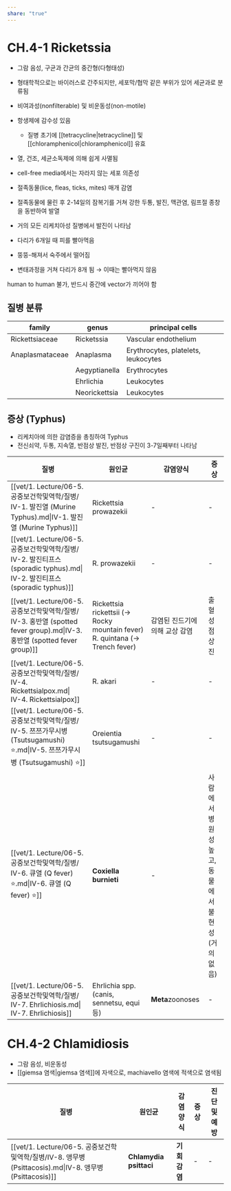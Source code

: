 ```yaml
---
share: "true"
---
```


# CH.4-1 Ricketssia 

- 그람 음성, 구균과 간균의 중간형(다형태성)
- 형태학적으로는 바이러스로 간주되지만, 세포막/협막 같은 부위가 있어 세균과로 분류됨
- 비여과성(nonfilterable) 및 비운동성(non-motile)
- 항생제에 감수성 있음
	- 질병 초기에 [[tetracycline|tetracycline]] 및 [[chloramphenicol|chloramphenicol]] 유효
- 열, 건조, 세균소독제에 의해 쉽게 사멸됨
- cell-free media에서는 자라지 않는 세포 의존성
- 절족동물(lice, fleas, ticks, mites) 매개 감염
- 절족동물에 물린 후 2-14일의 잠복기를 거쳐 강한 두통, 발진, 맥관염, 림프절 종창을 동반하여 발열
- 거의 모든 리케치아성 질병에서 발진이 나타남

- 다리가 6개일 때 피를 빨아먹음
- 뚱뚱-해져서 숙주에서 떨어짐
- 변태과정을 거쳐 다리가 8개 됨 → 이때는 빨아먹지 않음

human to human 불가, 반드시 중간에 vector가 끼어야 함

## 질병 분류

| family          | genus         | principal cells                     |
| --------------- | ------------- | ----------------------------------- |
| Rickettsiaceae  | Ricketssia    | Vascular endothelium                |
| Anaplasmataceae | Anaplasma     | Erythrocytes, platelets, leukocytes |
|                 | Aegyptianella | Erythrocytes                        |
|                 | Ehrlichia     | Leukocytes                          |
|                 | Neorickettsia | Leukocytes                          |

## 증상 (Typhus)

- 리케치아에 의한 감염증을 총칭하여 Typhus
- 전신쇠약, 두통, 지속열, 반점상 발진, 반점상 구진이 3-7일째부터 나타남


| 질병                                                                                                     | 원인균                                                                            | 감염양식              | 증상                               |
| ------------------------------------------------------------------------------------------------------ | ------------------------------------------------------------------------------ | ----------------- | -------------------------------- |
| [[vet/1. Lecture/06-5. 공중보건학및역학/질병/Ⅳ-1. 발진열 (Murine Typhus).md\|Ⅳ-1. 발진열 (Murine Typhus)]]             | Rickettsia prowazekii                                                          | \-                | \-                               |
| [[vet/1. Lecture/06-5. 공중보건학및역학/질병/Ⅳ-2. 발진티프스 (sporadic typhus).md\|Ⅳ-2. 발진티프스 (sporadic typhus)]]     | R. prowazekii                                                                  | \-                | \-                               |
| [[vet/1. Lecture/06-5. 공중보건학및역학/질병/Ⅳ-3. 홍반열 (spotted fever group).md\|Ⅳ-3. 홍반열 (spotted fever group)]] | Rickettsia rickettsii (→ Rocky mountain fever)<br>R. quintana (→ Trench fever) | 감염된 진드기에 의해 교상 감염 | 출혈성 점상진                          |
| [[vet/1. Lecture/06-5. 공중보건학및역학/질병/Ⅳ-4. Rickettsialpox.md\|Ⅳ-4. Rickettsialpox]]                       | R. akari                                                                       | \-                | \-                               |
| [[vet/1. Lecture/06-5. 공중보건학및역학/질병/Ⅳ-5. 쯔쯔가무시병 (Tsutsugamushi) ⭐.md\|Ⅳ-5. 쯔쯔가무시병 (Tsutsugamushi) ⭐]]   | Oreientia tsutsugamushi                                                        | \-                | \-                               |
| [[vet/1. Lecture/06-5. 공중보건학및역학/질병/Ⅳ-6. 큐열 (Q fever) ⭐.md\|Ⅳ-6. 큐열 (Q fever) ⭐]]                       | **Coxiella burnieti**                                                          | \-                | 사람에서 병원성 높고, <br>동물에서 불현성(거의 없음) |
| [[vet/1. Lecture/06-5. 공중보건학및역학/질병/Ⅳ-7. Ehrlichiosis.md\|Ⅳ-7. Ehrlichiosis]]                           | Ehrlichia spp.(canis, sennetsu, equi 등)                                        | **Meta**zoonoses  | \-                               |


# CH.4-2 Chlamidiosis

- 그람 음성, 비운동성
- [[giemsa 염색|giemsa 염색]]에 자색으로, machiavello 염색에 적색으로 염색됨

| 질병                                                                                     | 원인균                    | 감염양식     | 증상 | 진단 및 예방 |
| -------------------------------------------------------------------------------------- | ---------------------- | -------- | -- | ------- |
| [[vet/1. Lecture/06-5. 공중보건학및역학/질병/Ⅳ-8. 앵무병 (Psittacosis).md\|Ⅳ-8. 앵무병 (Psittacosis)]] | **Chlamydia psittaci** | **기회감염** | \- | \-      |


